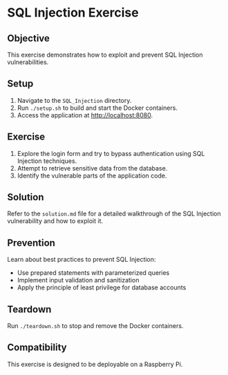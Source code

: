 # SQL Injection Exercise

## Objective
This exercise demonstrates how to exploit and prevent SQL Injection vulnerabilities.

## Setup
1. Navigate to the `SQL_Injection` directory.
2. Run `./setup.sh` to build and start the Docker containers.
3. Access the application at [http://localhost:8080](http://localhost:8080).

## Exercise
1. Explore the login form and try to bypass authentication using SQL Injection techniques.
2. Attempt to retrieve sensitive data from the database.
3. Identify the vulnerable parts of the application code.

## Solution
Refer to the `solution.md` file for a detailed walkthrough of the SQL Injection vulnerability and how to exploit it.

## Prevention
Learn about best practices to prevent SQL Injection:
- Use prepared statements with parameterized queries
- Implement input validation and sanitization
- Apply the principle of least privilege for database accounts

## Teardown
Run `./teardown.sh` to stop and remove the Docker containers.

## Compatibility
This exercise is designed to be deployable on a Raspberry Pi.
